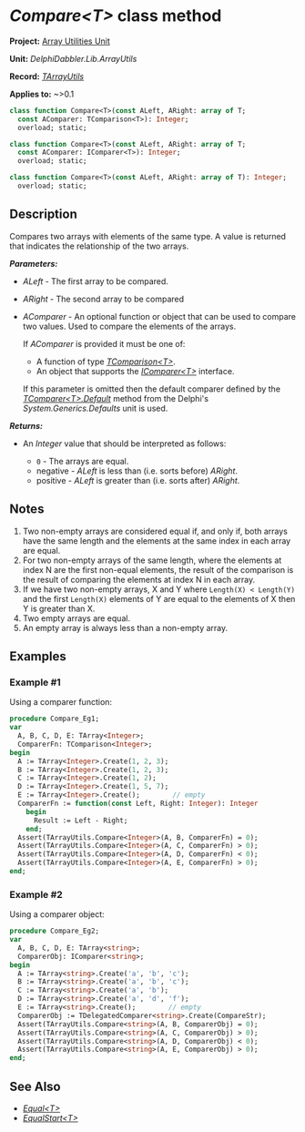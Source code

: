 # _Compare\<T\>_ class method

**Project:** [Array Utilities Unit](../API.md)

**Unit:** _DelphiDabbler.Lib.ArrayUtils_

**Record:** [_TArrayUtils_](./TArrayUtils.md)

**Applies to:** ~>0.1

```pascal
class function Compare<T>(const ALeft, ARight: array of T;
  const AComparer: TComparison<T>): Integer;
  overload; static;

class function Compare<T>(const ALeft, ARight: array of T;
  const AComparer: IComparer<T>): Integer;
  overload; static;

class function Compare<T>(const ALeft, ARight: array of T): Integer;
  overload; static;
```

## Description

Compares two arrays with elements of the same type. A value is returned that indicates the relationship of the two arrays.

***Parameters:***

* _ALeft_ - The first array to be compared.

* _ARight_ - The second array to be compared

* _AComparer_ - An optional function or object that can be used to compare two values. Used to compare the elements of the arrays.
    
    If _AComparer_ is provided it must be one of:

    * A function of type [_TComparison\<T\>_](./RTL.md#tcomparisont-function-reference).
    * An object that supports the [_IComparer\<T\>_](./RTL.md#icomparert-interface) interface.

    If this parameter is omitted then the default comparer defined by the [_TComparer\<T\>.Default_](./RTL.md#tcomparertdefault-class-method) method from the Delphi's  _System.Generics.Defaults_ unit is used.

***Returns:***

* An _Integer_ value that should be interpreted as follows:

    * `0` - The arrays are equal.
    * negative - _ALeft_ is less than (i.e. sorts before) _ARight_.
    * positive - _ALeft_ is greater than (i.e. sorts after) _ARight_.

## Notes

1. Two non-empty arrays are considered equal if, and only if, both arrays have the same length and the elements at the same index in each array are equal.
2. For two non-empty arrays of the same length, where the elements at index N are the first non-equal elements, the result of the comparison is the result of comparing the elements at index N in each array.
3. If we have two non-empty arrays, X and Y where `Length(X) < Length(Y)` and the first `Length(X)` elements of Y are equal to the elements of X then Y is greater than X.
4. Two empty arrays are equal.
5. An empty array is always less than a non-empty array.

## Examples

### Example #1

Using a comparer function:

```pascal
procedure Compare_Eg1;
var
  A, B, C, D, E: TArray<Integer>;
  ComparerFn: TComparison<Integer>;
begin
  A := TArray<Integer>.Create(1, 2, 3);
  B := TArray<Integer>.Create(1, 2, 3);
  C := TArray<Integer>.Create(1, 2);
  D := TArray<Integer>.Create(1, 5, 7);
  E := TArray<Integer>.Create();        // empty
  ComparerFn := function(const Left, Right: Integer): Integer
    begin
      Result := Left - Right;
    end;
  Assert(TArrayUtils.Compare<Integer>(A, B, ComparerFn) = 0);
  Assert(TArrayUtils.Compare<Integer>(A, C, ComparerFn) > 0);
  Assert(TArrayUtils.Compare<Integer>(A, D, ComparerFn) < 0);
  Assert(TArrayUtils.Compare<Integer>(A, E, ComparerFn) > 0);
end;
```

### Example #2

Using a comparer object:

```pascal
procedure Compare_Eg2;
var
  A, B, C, D, E: TArray<string>;
  ComparerObj: IComparer<string>;
begin
  A := TArray<string>.Create('a', 'b', 'c');
  B := TArray<string>.Create('a', 'b', 'c');
  C := TArray<string>.Create('a', 'b');
  D := TArray<string>.Create('a', 'd', 'f');
  E := TArray<string>.Create();        // empty
  ComparerObj := TDelegatedComparer<string>.Create(CompareStr);
  Assert(TArrayUtils.Compare<string>(A, B, ComparerObj) = 0);
  Assert(TArrayUtils.Compare<string>(A, C, ComparerObj) > 0);
  Assert(TArrayUtils.Compare<string>(A, D, ComparerObj) < 0);
  Assert(TArrayUtils.Compare<string>(A, E, ComparerObj) > 0);
end;
```

## See Also

* [_Equal\<T\>_](./TArrayUtils-Equal.md)
* [_EqualStart\<T\>_](./TArrayUtils-EqualStart.md)
